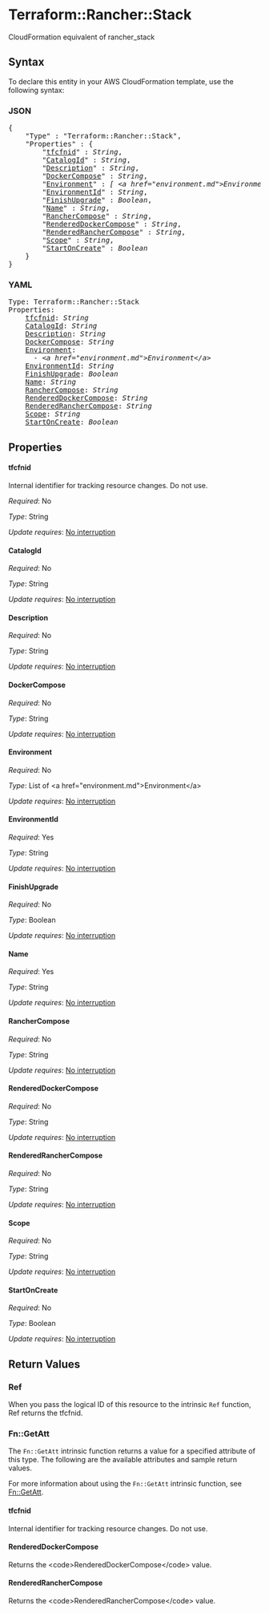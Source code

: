 # Terraform::Rancher::Stack

CloudFormation equivalent of rancher_stack

## Syntax

To declare this entity in your AWS CloudFormation template, use the following syntax:

### JSON

<pre>
{
    "Type" : "Terraform::Rancher::Stack",
    "Properties" : {
        "<a href="#tfcfnid" title="tfcfnid">tfcfnid</a>" : <i>String</i>,
        "<a href="#catalogid" title="CatalogId">CatalogId</a>" : <i>String</i>,
        "<a href="#description" title="Description">Description</a>" : <i>String</i>,
        "<a href="#dockercompose" title="DockerCompose">DockerCompose</a>" : <i>String</i>,
        "<a href="#environment" title="Environment">Environment</a>" : <i>[ &lt;a href=&#34;environment.md&#34;&gt;Environment&lt;/a&gt;, ... ]</i>,
        "<a href="#environmentid" title="EnvironmentId">EnvironmentId</a>" : <i>String</i>,
        "<a href="#finishupgrade" title="FinishUpgrade">FinishUpgrade</a>" : <i>Boolean</i>,
        "<a href="#name" title="Name">Name</a>" : <i>String</i>,
        "<a href="#ranchercompose" title="RancherCompose">RancherCompose</a>" : <i>String</i>,
        "<a href="#rendereddockercompose" title="RenderedDockerCompose">RenderedDockerCompose</a>" : <i>String</i>,
        "<a href="#renderedranchercompose" title="RenderedRancherCompose">RenderedRancherCompose</a>" : <i>String</i>,
        "<a href="#scope" title="Scope">Scope</a>" : <i>String</i>,
        "<a href="#startoncreate" title="StartOnCreate">StartOnCreate</a>" : <i>Boolean</i>
    }
}
</pre>

### YAML

<pre>
Type: Terraform::Rancher::Stack
Properties:
    <a href="#tfcfnid" title="tfcfnid">tfcfnid</a>: <i>String</i>
    <a href="#catalogid" title="CatalogId">CatalogId</a>: <i>String</i>
    <a href="#description" title="Description">Description</a>: <i>String</i>
    <a href="#dockercompose" title="DockerCompose">DockerCompose</a>: <i>String</i>
    <a href="#environment" title="Environment">Environment</a>: <i>
      - &lt;a href=&#34;environment.md&#34;&gt;Environment&lt;/a&gt;</i>
    <a href="#environmentid" title="EnvironmentId">EnvironmentId</a>: <i>String</i>
    <a href="#finishupgrade" title="FinishUpgrade">FinishUpgrade</a>: <i>Boolean</i>
    <a href="#name" title="Name">Name</a>: <i>String</i>
    <a href="#ranchercompose" title="RancherCompose">RancherCompose</a>: <i>String</i>
    <a href="#rendereddockercompose" title="RenderedDockerCompose">RenderedDockerCompose</a>: <i>String</i>
    <a href="#renderedranchercompose" title="RenderedRancherCompose">RenderedRancherCompose</a>: <i>String</i>
    <a href="#scope" title="Scope">Scope</a>: <i>String</i>
    <a href="#startoncreate" title="StartOnCreate">StartOnCreate</a>: <i>Boolean</i>
</pre>

## Properties

#### tfcfnid

Internal identifier for tracking resource changes. Do not use.

_Required_: No

_Type_: String

_Update requires_: [No interruption](https://docs.aws.amazon.com/AWSCloudFormation/latest/UserGuide/using-cfn-updating-stacks-update-behaviors.html#update-no-interrupt)

#### CatalogId

_Required_: No

_Type_: String

_Update requires_: [No interruption](https://docs.aws.amazon.com/AWSCloudFormation/latest/UserGuide/using-cfn-updating-stacks-update-behaviors.html#update-no-interrupt)

#### Description

_Required_: No

_Type_: String

_Update requires_: [No interruption](https://docs.aws.amazon.com/AWSCloudFormation/latest/UserGuide/using-cfn-updating-stacks-update-behaviors.html#update-no-interrupt)

#### DockerCompose

_Required_: No

_Type_: String

_Update requires_: [No interruption](https://docs.aws.amazon.com/AWSCloudFormation/latest/UserGuide/using-cfn-updating-stacks-update-behaviors.html#update-no-interrupt)

#### Environment

_Required_: No

_Type_: List of &lt;a href=&#34;environment.md&#34;&gt;Environment&lt;/a&gt;

_Update requires_: [No interruption](https://docs.aws.amazon.com/AWSCloudFormation/latest/UserGuide/using-cfn-updating-stacks-update-behaviors.html#update-no-interrupt)

#### EnvironmentId

_Required_: Yes

_Type_: String

_Update requires_: [No interruption](https://docs.aws.amazon.com/AWSCloudFormation/latest/UserGuide/using-cfn-updating-stacks-update-behaviors.html#update-no-interrupt)

#### FinishUpgrade

_Required_: No

_Type_: Boolean

_Update requires_: [No interruption](https://docs.aws.amazon.com/AWSCloudFormation/latest/UserGuide/using-cfn-updating-stacks-update-behaviors.html#update-no-interrupt)

#### Name

_Required_: Yes

_Type_: String

_Update requires_: [No interruption](https://docs.aws.amazon.com/AWSCloudFormation/latest/UserGuide/using-cfn-updating-stacks-update-behaviors.html#update-no-interrupt)

#### RancherCompose

_Required_: No

_Type_: String

_Update requires_: [No interruption](https://docs.aws.amazon.com/AWSCloudFormation/latest/UserGuide/using-cfn-updating-stacks-update-behaviors.html#update-no-interrupt)

#### RenderedDockerCompose

_Required_: No

_Type_: String

_Update requires_: [No interruption](https://docs.aws.amazon.com/AWSCloudFormation/latest/UserGuide/using-cfn-updating-stacks-update-behaviors.html#update-no-interrupt)

#### RenderedRancherCompose

_Required_: No

_Type_: String

_Update requires_: [No interruption](https://docs.aws.amazon.com/AWSCloudFormation/latest/UserGuide/using-cfn-updating-stacks-update-behaviors.html#update-no-interrupt)

#### Scope

_Required_: No

_Type_: String

_Update requires_: [No interruption](https://docs.aws.amazon.com/AWSCloudFormation/latest/UserGuide/using-cfn-updating-stacks-update-behaviors.html#update-no-interrupt)

#### StartOnCreate

_Required_: No

_Type_: Boolean

_Update requires_: [No interruption](https://docs.aws.amazon.com/AWSCloudFormation/latest/UserGuide/using-cfn-updating-stacks-update-behaviors.html#update-no-interrupt)

## Return Values

### Ref

When you pass the logical ID of this resource to the intrinsic `Ref` function, Ref returns the tfcfnid.

### Fn::GetAtt

The `Fn::GetAtt` intrinsic function returns a value for a specified attribute of this type. The following are the available attributes and sample return values.

For more information about using the `Fn::GetAtt` intrinsic function, see [Fn::GetAtt](https://docs.aws.amazon.com/AWSCloudFormation/latest/UserGuide/intrinsic-function-reference-getatt.html).

#### tfcfnid

Internal identifier for tracking resource changes. Do not use.

#### RenderedDockerCompose

Returns the &lt;code&gt;RenderedDockerCompose&lt;/code&gt; value.

#### RenderedRancherCompose

Returns the &lt;code&gt;RenderedRancherCompose&lt;/code&gt; value.

